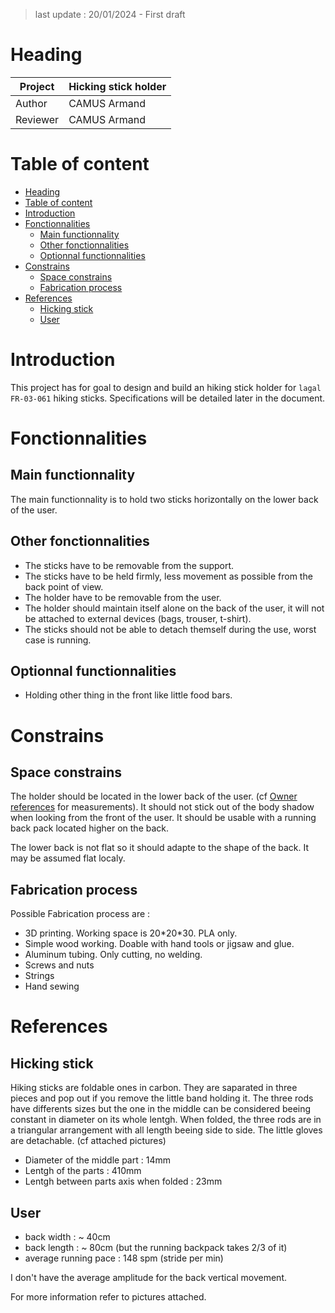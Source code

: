 >last update : 20/01/2024 - First draft

# Heading

 | Project | Hicking stick holder|
 |----|----|
 | Author | CAMUS Armand |
 | Reviewer | CAMUS Armand|

# Table of content

- [Heading](#heading)
- [Table of content](#table-of-content)
- [Introduction](#introduction)
- [Fonctionnalities](#fonctionnalities)
  - [Main functionnality](#main-functionnality)
  - [Other fonctionnalities](#other-fonctionnalities)
  - [Optionnal functionnalities](#optionnal-functionnalities)
- [Constrains](#constrains)
  - [Space constrains](#space-constrains)
  - [Fabrication process](#fabrication-process)
- [References](#references)
  - [Hicking stick](#hicking-stick)
  - [User](#user)

# Introduction
 This project has for goal to design and build an hiking stick holder for `lagal FR-03-061` hiking sticks. Specifications will be detailed later in the document.

# Fonctionnalities
## Main functionnality

 The main functionnality is to hold two sticks horizontally on the lower back of the user.

## Other fonctionnalities

 - The sticks have to be removable from the support.
 - The sticks have to be held firmly, less movement as possible from the back point of view.
 - The holder have to be removable from the user.
 - The holder should maintain itself alone on the back of the user, it will not be attached to external devices (bags, trouser, t-shirt).
 - The sticks should not be able to detach themself during the use, worst case is running.

## Optionnal functionnalities
 - Holding other thing in the front like little food bars.

# Constrains
## Space constrains

 The holder should be located in the lower back of the user. (cf [Owner references](#owner) for measurements). It should not stick out of the body shadow when looking from the front of the user. It should be usable with a running back pack located higher on the back.

 The lower back is not flat so it should adapte to the shape of the back. It may be assumed flat localy.

## Fabrication process

 Possible Fabrication process are :
 - 3D printing. Working space is 20\*20\*30. PLA only.
 - Simple wood working. Doable with hand tools or jigsaw and glue.
 - Aluminum tubing. Only cutting, no welding.
 - Screws and nuts
 - Strings
 - Hand sewing

# References
## Hicking stick

 Hiking sticks are foldable ones in carbon. They are saparated in three pieces and pop out if you remove the little band holding it. The three rods have differents sizes but the one in the middle can be considered beeing constant in diameter on its whole lentgh. When folded, the three rods are in a triangular arrangement with all length beeing side to side. The little gloves are detachable. (cf attached pictures)

 - Diameter of the middle part : 14mm
 - Lentgh of the parts : 410mm
 - Lentgh between parts axis when folded : 23mm


## User

 - back width : ~ 40cm
 - back length : ~ 80cm (but the running backpack takes 2/3 of it)
 - average running pace : 148 spm (stride per min)

 I don't have the average amplitude for the back vertical movement.

 For more information refer to pictures attached.